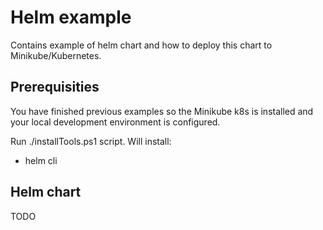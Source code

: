 # Helm example

Contains example of helm chart and how to deploy this chart to Minikube/Kubernetes.


## Prerequisities

You have finished previous examples so the Minikube k8s is installed 
and your local development environment is configured.

Run ./installTools.ps1 script.
  Will install:
   - helm cli


## Helm chart

TODO

